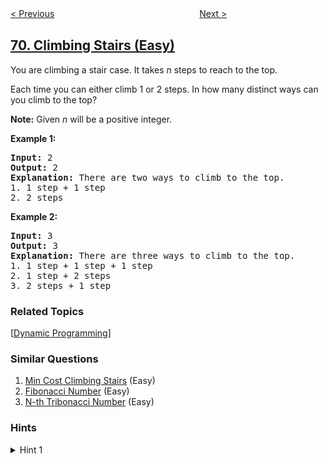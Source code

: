 <!--|This file generated by command(leetcode description); DO NOT EDIT.    |-->
<!--+----------------------------------------------------------------------+-->
<!--|@author    openset <openset.wang@gmail.com>                           |-->
<!--|@link      https://github.com/openset                                 |-->
<!--|@home      https://github.com/openset/leetcode                        |-->
<!--+----------------------------------------------------------------------+-->

[< Previous](https://github.com/openset/leetcode/tree/master/problems/sqrtx "Sqrt(x)")
　　　　　　　　　　　　　　　　
[Next >](https://github.com/openset/leetcode/tree/master/problems/simplify-path "Simplify Path")

## [70. Climbing Stairs (Easy)](https://leetcode.com/problems/climbing-stairs "爬楼梯")

<p>You are climbing a stair case. It takes <em>n</em> steps to reach to the top.</p>

<p>Each time you can either climb 1 or 2 steps. In how many distinct ways can you climb to the top?</p>

<p><strong>Note:</strong> Given <em>n</em> will be a positive integer.</p>

<p><strong>Example 1:</strong></p>

<pre>
<strong>Input:</strong> 2
<strong>Output:</strong> 2
<strong>Explanation:</strong> There are two ways to climb to the top.
1. 1 step + 1 step
2. 2 steps
</pre>

<p><strong>Example 2:</strong></p>

<pre>
<strong>Input:</strong> 3
<strong>Output:</strong> 3
<strong>Explanation:</strong> There are three ways to climb to the top.
1. 1 step + 1 step + 1 step
2. 1 step + 2 steps
3. 2 steps + 1 step
</pre>

### Related Topics
  [[Dynamic Programming](https://github.com/openset/leetcode/tree/master/tag/dynamic-programming/README.md)]

### Similar Questions
  1. [Min Cost Climbing Stairs](https://github.com/openset/leetcode/tree/master/problems/min-cost-climbing-stairs) (Easy)
  1. [Fibonacci Number](https://github.com/openset/leetcode/tree/master/problems/fibonacci-number) (Easy)
  1. [N-th Tribonacci Number](https://github.com/openset/leetcode/tree/master/problems/n-th-tribonacci-number) (Easy)

### Hints
<details>
<summary>Hint 1</summary>
To reach nth step, what could have been your previous steps? (Think about the step sizes)
</details>
